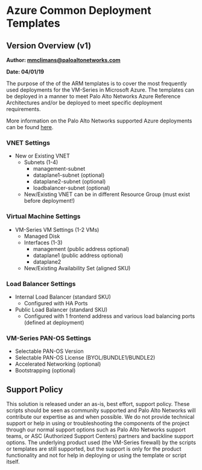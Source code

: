 # Azure Common Deployment Templates

## Version Overview (v1)

**Author: mmclimans@paloaltonetworks.com**

**Date: 04/01/19**

The purpose of the of the ARM templates is to cover the most frequently used deployments for the VM-Series in Microsoft Azure.  The templates can be deployed in a manner to meet Palo Alto Networks Azure Reference Architectures and/or be deployed to meet specific deployment requirements. 

More information on the Palo Alto Networks supported Azure deployments can be found [here](https://live.paloaltonetworks.com/t5/Microsoft-Azure/ct-p/Azure).
### VNET Settings
* New or Existing VNET
   * Subnets (1-4)
      * management-subnet
      * dataplane1-subnet (optional)
      * dataplane2-subnet (optional)
      * loadbalancer-subnet (optional)
   * New/Existing VNET can be in different Resource Group (must exist before deployment!)
### Virtual Machine Settings
* VM-Series VM Settings (1-2 VMs)
   * Managed Disk
   * Interfaces (1-3)
      * management (public address optional)
      * dataplane1 (public address optional)
      * dataplane2 
   * New/Existing Availability Set (aligned SKU)
### Load Balancer Settings
* Internal Load Balancer (standard SKU)
   * Configured with HA Ports
* Public Load Balancer (standard SKU)
   * Configured with 1 frontend address and various load balancing ports (defined at deployment)
### VM-Series PAN-OS Settings
   * Selectable PAN-OS Version
   * Selectable PAN-OS License (BYOL/BUNDLE1/BUNDLE2)
   * Accelerated Networking (optional)
   * Bootstrapping (optional)

## Support Policy
This solution is released under an as-is, best effort, support policy. These scripts should be seen as community supported and Palo Alto Networks will contribute our expertise as and when possible. We do not provide technical support or help in using or troubleshooting the components of the project through our normal support options such as Palo Alto Networks support teams, or ASC (Authorized Support Centers) partners and backline support options. The underlying product used (the VM-Series firewall) by the scripts or templates are still supported, but the support is only for the product functionality and not for help in deploying or using the template or script itself.

